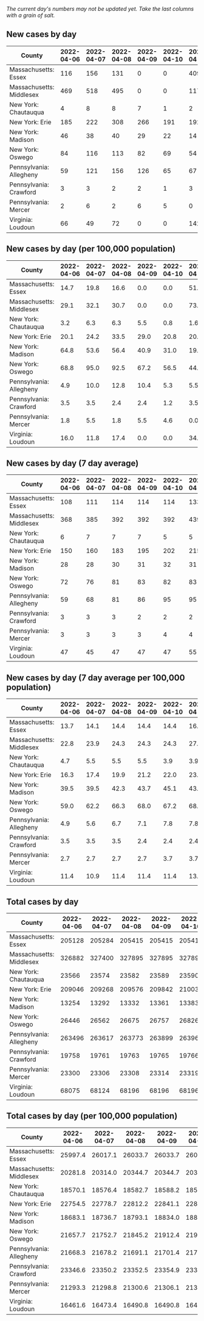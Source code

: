 _The current day's numbers may not be updated yet. Take the last columns with a grain of salt._
## New cases by day

| County | 2022-04-06 | 2022-04-07 | 2022-04-08 | 2022-04-09 | 2022-04-10 | 2022-04-11 | 2022-04-12 |
| --- | --- | --- | --- | --- | --- | --- | --- |
| Massachusetts: Essex | 116 | 156 | 131 | 0 | 0 | 409 |  |
| Massachusetts: Middlesex | 469 | 518 | 495 | 0 | 0 | 1178 |  |
| New York: Chautauqua | 4 | 8 | 8 | 7 | 1 | 2 |  |
| New York: Erie | 185 | 222 | 308 | 266 | 191 | 192 |  |
| New York: Madison | 46 | 38 | 40 | 29 | 22 | 14 |  |
| New York: Oswego | 84 | 116 | 113 | 82 | 69 | 54 |  |
| Pennsylvania: Allegheny | 59 | 121 | 156 | 126 | 65 | 67 |  |
| Pennsylvania: Crawford | 3 | 3 | 2 | 2 | 1 | 3 |  |
| Pennsylvania: Mercer | 2 | 6 | 2 | 6 | 5 | 0 |  |
| Virginia: Loudoun | 66 | 49 | 72 | 0 | 0 | 142 |  |

## New cases by day (per 100,000 population)

| County | 2022-04-06 | 2022-04-07 | 2022-04-08 | 2022-04-09 | 2022-04-10 | 2022-04-11 | 2022-04-12 |
| --- | --- | --- | --- | --- | --- | --- | --- |
| Massachusetts: Essex | 14.7 | 19.8 | 16.6 | 0.0 | 0.0 | 51.8 |  |
| Massachusetts: Middlesex | 29.1 | 32.1 | 30.7 | 0.0 | 0.0 | 73.1 |  |
| New York: Chautauqua | 3.2 | 6.3 | 6.3 | 5.5 | 0.8 | 1.6 |  |
| New York: Erie | 20.1 | 24.2 | 33.5 | 29.0 | 20.8 | 20.9 |  |
| New York: Madison | 64.8 | 53.6 | 56.4 | 40.9 | 31.0 | 19.7 |  |
| New York: Oswego | 68.8 | 95.0 | 92.5 | 67.2 | 56.5 | 44.2 |  |
| Pennsylvania: Allegheny | 4.9 | 10.0 | 12.8 | 10.4 | 5.3 | 5.5 |  |
| Pennsylvania: Crawford | 3.5 | 3.5 | 2.4 | 2.4 | 1.2 | 3.5 |  |
| Pennsylvania: Mercer | 1.8 | 5.5 | 1.8 | 5.5 | 4.6 | 0.0 |  |
| Virginia: Loudoun | 16.0 | 11.8 | 17.4 | 0.0 | 0.0 | 34.3 |  |

## New cases by day (7 day average)

| County | 2022-04-06 | 2022-04-07 | 2022-04-08 | 2022-04-09 | 2022-04-10 | 2022-04-11 | 2022-04-12 |
| --- | --- | --- | --- | --- | --- | --- | --- |
| Massachusetts: Essex | 108 | 111 | 114 | 114 | 114 | 133 |  |
| Massachusetts: Middlesex | 368 | 385 | 392 | 392 | 392 | 439 |  |
| New York: Chautauqua | 6 | 7 | 7 | 7 | 5 | 5 |  |
| New York: Erie | 150 | 160 | 183 | 195 | 202 | 215 |  |
| New York: Madison | 28 | 28 | 30 | 31 | 32 | 31 |  |
| New York: Oswego | 72 | 76 | 81 | 83 | 82 | 83 |  |
| Pennsylvania: Allegheny | 59 | 68 | 81 | 86 | 95 | 95 |  |
| Pennsylvania: Crawford | 3 | 3 | 3 | 2 | 2 | 2 |  |
| Pennsylvania: Mercer | 3 | 3 | 3 | 3 | 4 | 4 |  |
| Virginia: Loudoun | 47 | 45 | 47 | 47 | 47 | 55 |  |

## New cases by day (7 day average per 100,000 population)

| County | 2022-04-06 | 2022-04-07 | 2022-04-08 | 2022-04-09 | 2022-04-10 | 2022-04-11 | 2022-04-12 |
| --- | --- | --- | --- | --- | --- | --- | --- |
| Massachusetts: Essex | 13.7 | 14.1 | 14.4 | 14.4 | 14.4 | 16.9 |  |
| Massachusetts: Middlesex | 22.8 | 23.9 | 24.3 | 24.3 | 24.3 | 27.2 |  |
| New York: Chautauqua | 4.7 | 5.5 | 5.5 | 5.5 | 3.9 | 3.9 |  |
| New York: Erie | 16.3 | 17.4 | 19.9 | 21.2 | 22.0 | 23.4 |  |
| New York: Madison | 39.5 | 39.5 | 42.3 | 43.7 | 45.1 | 43.7 |  |
| New York: Oswego | 59.0 | 62.2 | 66.3 | 68.0 | 67.2 | 68.0 |  |
| Pennsylvania: Allegheny | 4.9 | 5.6 | 6.7 | 7.1 | 7.8 | 7.8 |  |
| Pennsylvania: Crawford | 3.5 | 3.5 | 3.5 | 2.4 | 2.4 | 2.4 |  |
| Pennsylvania: Mercer | 2.7 | 2.7 | 2.7 | 2.7 | 3.7 | 3.7 |  |
| Virginia: Loudoun | 11.4 | 10.9 | 11.4 | 11.4 | 11.4 | 13.3 |  |

## Total cases by day

| County | 2022-04-06 | 2022-04-07 | 2022-04-08 | 2022-04-09 | 2022-04-10 | 2022-04-11 | 2022-04-12 |
| --- | --- | --- | --- | --- | --- | --- | --- |
| Massachusetts: Essex | 205128 | 205284 | 205415 | 205415 | 205415 | 205824 |  |
| Massachusetts: Middlesex | 326882 | 327400 | 327895 | 327895 | 327895 | 329073 |  |
| New York: Chautauqua | 23566 | 23574 | 23582 | 23589 | 23590 | 23592 |  |
| New York: Erie | 209046 | 209268 | 209576 | 209842 | 210033 | 210225 |  |
| New York: Madison | 13254 | 13292 | 13332 | 13361 | 13383 | 13397 |  |
| New York: Oswego | 26446 | 26562 | 26675 | 26757 | 26826 | 26880 |  |
| Pennsylvania: Allegheny | 263496 | 263617 | 263773 | 263899 | 263964 | 264031 |  |
| Pennsylvania: Crawford | 19758 | 19761 | 19763 | 19765 | 19766 | 19769 |  |
| Pennsylvania: Mercer | 23300 | 23306 | 23308 | 23314 | 23319 | 23319 |  |
| Virginia: Loudoun | 68075 | 68124 | 68196 | 68196 | 68196 | 68338 |  |

## Total cases by day (per 100,000 population)

| County | 2022-04-06 | 2022-04-07 | 2022-04-08 | 2022-04-09 | 2022-04-10 | 2022-04-11 | 2022-04-12 |
| --- | --- | --- | --- | --- | --- | --- | --- |
| Massachusetts: Essex | 25997.4 | 26017.1 | 26033.7 | 26033.7 | 26033.7 | 26085.6 |  |
| Massachusetts: Middlesex | 20281.8 | 20314.0 | 20344.7 | 20344.7 | 20344.7 | 20417.8 |  |
| New York: Chautauqua | 18570.1 | 18576.4 | 18582.7 | 18588.2 | 18589.0 | 18590.6 |  |
| New York: Erie | 22754.5 | 22778.7 | 22812.2 | 22841.1 | 22861.9 | 22882.8 |  |
| New York: Madison | 18683.1 | 18736.7 | 18793.1 | 18834.0 | 18865.0 | 18884.7 |  |
| New York: Oswego | 21657.7 | 21752.7 | 21845.2 | 21912.4 | 21968.9 | 22013.1 |  |
| Pennsylvania: Allegheny | 21668.3 | 21678.2 | 21691.1 | 21701.4 | 21706.8 | 21712.3 |  |
| Pennsylvania: Crawford | 23346.6 | 23350.2 | 23352.5 | 23354.9 | 23356.1 | 23359.6 |  |
| Pennsylvania: Mercer | 21293.3 | 21298.8 | 21300.6 | 21306.1 | 21310.7 | 21310.7 |  |
| Virginia: Loudoun | 16461.6 | 16473.4 | 16490.8 | 16490.8 | 16490.8 | 16525.2 |  |
